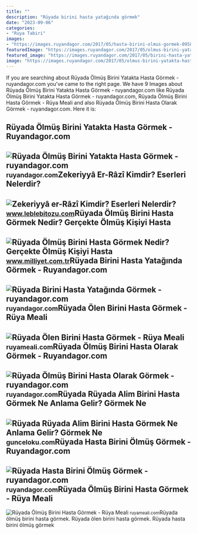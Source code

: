```yaml
---
title: ""
description: "Rüyada birini hasta yatağında görmek"
date: "2023-09-06"
categories:
- "Ruya Tabiri"
images:
- "https://images.ruyandagor.com/2017/05/hasta-birini-olmus-gormek-0958.jpg"
featuredImage: "https://images.ruyandagor.com/2017/05/olmus-birini-yatakta-hasta-gormek-1526.jpg"
featured_image: "https://images.ruyandagor.com/2017/05/birini-hasta-yataginda-gormek-1754.jpg"
image: "https://images.ruyandagor.com/2017/05/olmus-birini-yatakta-hasta-gormek-1526.jpg"
---
```


If you are searching about Rüyada Ölmüş Birini Yatakta Hasta Görmek - ruyandagor.com you've came to the right page. We have 9 Images about Rüyada Ölmüş Birini Yatakta Hasta Görmek - ruyandagor.com like Rüyada Ölmüş Birini Yatakta Hasta Görmek - ruyandagor.com, Rüyada Ölmüş Birini Hasta Görmek - Rüya Meali and also Rüyada Ölmüş Birini Hasta Olarak Görmek - ruyandagor.com. Here it is:

Rüyada Ölmüş Birini Yatakta Hasta Görmek - Ruyandagor.com
---------------------------------------------------------

 ![Rüyada Ölmüş Birini Yatakta Hasta Görmek - ruyandagor.com](https://images.ruyandagor.com/2017/05/olmus-birini-yatakta-hasta-gormek-1526.jpg) <small>ruyandagor.com</small>Zekeriyyâ Er-Râzî Kimdir? Eserleri Nelerdir?
--------------------------------------------

 ![Zekeriyyâ er-Râzî Kimdir? Eserleri Nelerdir?](https://www.leblebitozu.com/wp-content/uploads/2022/04/Receuil-des-traites-de-medecine-adlı-eserde-hasta-birini-tedavi-eden-Râzî-betimlemesi.jpg) <small>www.leblebitozu.com</small>Rüyada Ölmüş Birini Hasta Görmek Nedir? Gerçekte Ölmüş Kişiyi Hasta
-------------------------------------------------------------------

 ![Rüyada Ölmüş Birini Hasta Görmek Nedir? Gerçekte Ölmüş Kişiyi Hasta](https://image.milimaj.com/i/milliyet/75/0x410/5fa2905c5542821e18c01e9d.jpg) <small>www.milliyet.com.tr</small>Rüyada Birini Hasta Yatağında Görmek - Ruyandagor.com
-----------------------------------------------------

 ![Rüyada Birini Hasta Yatağında Görmek - ruyandagor.com](https://images.ruyandagor.com/2017/05/birini-hasta-yataginda-gormek-1754.jpg) <small>ruyandagor.com</small>Rüyada Ölen Birini Hasta Görmek - Rüya Meali
--------------------------------------------

 ![Rüyada Ölen Birini Hasta Görmek - Rüya Meali](http://ruyameali.com/wp-content/uploads/2019/02/ruyada-olen-birini-hasta-gormek-1024x684.jpg) <small>ruyameali.com</small>Rüyada Ölmüş Birini Hasta Olarak Görmek - Ruyandagor.com
--------------------------------------------------------

 ![Rüyada Ölmüş Birini Hasta Olarak Görmek - ruyandagor.com](https://images.ruyandagor.com/2017/04/olmus-birini-hasta-olarak-gormek-1638.jpg) <small>ruyandagor.com</small>Rüyada Rüyada Alim Birini Hasta Görmek Ne Anlama Gelir? Görmek Ne
-----------------------------------------------------------------

 ![Rüyada Rüyada Alim Birini Hasta Görmek Ne Anlama Gelir? Görmek Ne](https://gunceloku.com/uploads/ruyada-ruyada-alim-birini-hasta-gormek-ne-anlama-gelir-gormek-ne-anlama-gelir-62208b145b5d2.jpg) <small>gunceloku.com</small>Rüyada Hasta Birini Ölmüş Görmek - Ruyandagor.com
-------------------------------------------------

 ![Rüyada Hasta Birini Ölmüş Görmek - ruyandagor.com](https://images.ruyandagor.com/2017/05/hasta-birini-olmus-gormek-0958.jpg) <small>ruyandagor.com</small>Rüyada Ölmüş Birini Hasta Görmek - Rüya Meali
---------------------------------------------

 ![Rüyada Ölmüş Birini Hasta Görmek - Rüya Meali](http://ruyameali.com/wp-content/uploads/2018/06/olmus1-768x390.jpg) <small>ruyameali.com</small>Rüyada ölmüş birini hasta görmek. Rüyada ölen birini hasta görmek. Rüyada hasta birini ölmüş görmek
